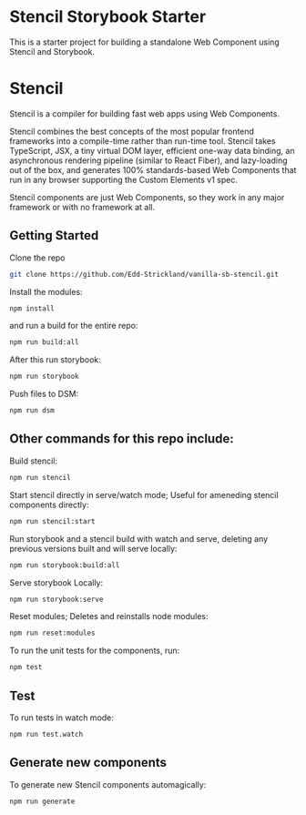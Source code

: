 # Stencil Storybook Starter

This is a starter project for building a standalone Web Component using Stencil and Storybook.

# Stencil

Stencil is a compiler for building fast web apps using Web Components.

Stencil combines the best concepts of the most popular frontend frameworks into a compile-time rather than run-time tool.  Stencil takes TypeScript, JSX, a tiny virtual DOM layer, efficient one-way data binding, an asynchronous rendering pipeline (similar to React Fiber), and lazy-loading out of the box, and generates 100% standards-based Web Components that run in any browser supporting the Custom Elements v1 spec.

Stencil components are just Web Components, so they work in any major framework or with no framework at all.

## Getting Started

Clone the repo

```bash
git clone https://github.com/Edd-Strickland/vanilla-sb-stencil.git
```

Install the modules:

```bash
npm install
```

and run a build for the entire repo:

```bash
npm run build:all
```

After this run storybook:

```bash
npm run storybook
```

Push files to DSM:

```bash
npm run dsm
```

## Other commands for this repo include:

Build stencil:

```bash
npm run stencil
```

Start stencil directly in serve/watch mode; Useful for ameneding stencil components directly:

```bash
npm run stencil:start
```

Run storybook and a stencil build with watch and serve, deleting any previous versions built and will serve locally:

```bash
npm run storybook:build:all
```

Serve storybook Locally:

```bash
npm run storybook:serve
```

Reset modules; Deletes and reinstalls node modules:

```bash
npm run reset:modules
```

To run the unit tests for the components, run:

```bash
npm test
```

## Test

To run tests in watch mode:

```bash
npm run test.watch
```

## Generate new components

To generate new Stencil components automagically:

```bash
npm run generate
```

